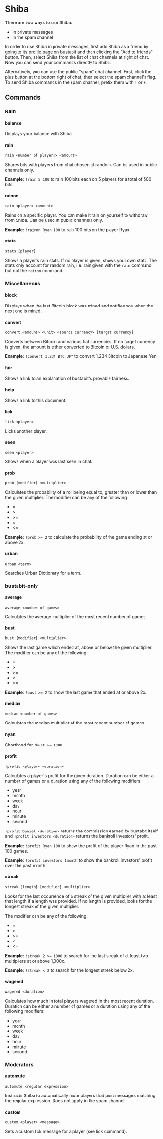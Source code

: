 # Shiba

There are two ways to use Shiba:

- In private messages
- In the spam channel

In order to use Shiba in private messages, first add Shiba as a friend by going to its [profile page](https://www.bustabit.com/user/Shiba) on bustabit and then clicking the "Add to friends" button. Then, select Shiba from the list of chat channels at right of chat. Now you can send your commands directly to Shiba.

Alternatively, you can use the public "spam" chat channel. First, click the plus button at the bottom right of chat, then select the spam channel's flag. To send Shiba commands in the spam channel, prefix them with `!` or `#`.

## Commands

### Rain

#### balance

Displays your balance with Shiba.

#### rain

`rain <number of players> <amount>`

Shares bits with players from chat chosen at random. Can be used in public channels only.

**Example**: `!rain 5 100` to rain 100 bits each on 5 players for a total of 500 bits.

#### rainon

`rain <player> <amount>`

Rains on a specific player. You can make it rain on yourself to withdraw from Shiba. Can be used in public channels only.

**Example**: `!rainon Ryan 100` to rain 100 bits on the player Ryan

#### stats

`stats [player]`

Shows a player's rain stats. If no player is given, shows your own stats. The stats only account for random rain, i.e. rain given with the `rain` command but not the `rainon` command.

### Miscellaneous

#### block

Displays when the last Bitcoin block was mined and notifies you when the next one is mined.

#### convert

`convert <amount> <unit> <source currency> [target currency]`

Converts between Bitcoin and various fiat currencies. If no target currency is given, the amount is either converted to Bitcoin or U.S. dollars.

**Example**: `!convert 1.234 BTC JPY` to convert 1.234 Bitcoin to Japanese Yen

#### fair

Shows a link to an explanation of bustabit's provable fairness.

#### help

Shows a link to this document.

#### lick

`lick <player>`

Licks another player.

#### seen

`seen <player>`

Shows when a player was last seen in chat.

#### prob

`prob [modifier] <multiplier>`

Calculates the probability of a roll being equal to, greater than or lower than the given multiplier. The modifier can be any of the following:

- =
- \>
- \>=
- <
- <=

**Example**: `!prob >= 2` to calculate the probability of the game ending at or above 2x.

#### urban

`urban <term>`

Searches Urban Dictionary for a term.

### bustabit-only

#### average

`average <number of games>`

Calculates the average multiplier of the most recent number of games.

#### bust

`bust [modifier] <multiplier>`

Shows the last game which ended at, above or below the given multiplier. The modifier can be any of the following:

- =
- \>
- \>=
- <
- <=

**Example**: `!bust >= 2` to show the last game that ended at or above 2x.

#### median

`median <number of games>`

Calculates the median multiplier of the most recent number of games.

#### nyan

Shorthand for `!bust >= 1000`.

#### profit

`!profit <player> <duration>`

Calculates a player's profit for the given duration. Duration can be either a number of games or a duration using any of the following modifiers:

- year
- month
- week
- day
- hour
- minute
- second

`!profit Daniel <duration>` returns the commission earned by bustabit itself and `!profit investors <duration>` returns the bankroll investors' profit.

**Example**: `!profit Ryan 100` to show the profit of the player Ryan in the past 100 games.

**Example**: `!profit investors 1month` to show the bankroll investors' profit over the past month.

#### streak

`streak [length] [modifier] <multiplier>`

Looks for the last occurrence of a streak of the given multiplier with at least that length if a length was provided. If no length is provided, looks for the longest streak of the given multiplier.

The modifier can be any of the following:

- =
- \>
- \>=
- <
- <=

**Example**: `!streak 2 >= 1000` to search for the last streak of at least two multipliers at or above 1,000x.

**Example**: `!streak < 2` to search for the longest streak below 2x.

#### wagered

`wagered <duration>`

Calculates how much in total players wagered in the most recent duration. Duration can be either a number of games or a duration using any of the following modifiers:

- year
- month
- week
- day
- hour
- minute
- second

### Moderators

#### automute

`automute <regular expression>`

Instructs Shiba to automatically mute players that post messages matching the regular expression. Does not apply in the spam channel.

#### custom

`custom <player> <message>`

Sets a custom lick message for a player (see lick command).
